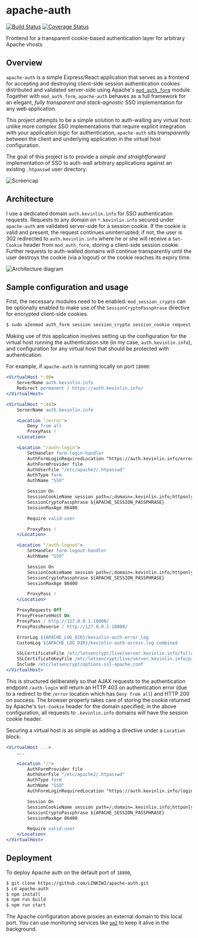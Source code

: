 # apache-auth

[![Build Status](https://travis-ci.org/LINKIWI/apache-auth.svg?branch=master)](https://travis-ci.org/LINKIWI/apache-auth) [![Coverage Status](https://coveralls.io/repos/github/LINKIWI/apache-auth/badge.svg?branch=master)](https://coveralls.io/github/LINKIWI/apache-auth?branch=master)

Frontend for a transparent cookie-based authentication layer for arbitrary Apache vhosts

## Overview

`apache-auth` is a simple Express/React application that serves as a frontend for accepting and destroying client-side session authentication cookies distributed and validated server-side using Apache's [`mod_auth_form`](https://httpd.apache.org/docs/2.4/mod/mod_auth_form.html) module. Together with `mod_auth_form`, `apache-auth` behaves as a full framework for an elegant, *fully transparent and stack-agnostic* SSO implementation for any web application.

This project attempts to be a simple solution to auth-walling any virtual host: unlike more complex SSO implementations that require explicit integration with your application logic for authentication, `apache-auth` sits *transparently* between the client and underlying application in the virtual host configuration.

The goal of this project is to provide a *simple and straightforward* implementation of SSO to auth-wall arbitrary applications against an existing `.htpasswd` user directory.

![Screencap](http://i.imgur.com/AVizIr5.gif)

## Architecture

I use a dedicated domain `auth.kevinlin.info` for SSO authentication requests. Requests to any domain on `*.kevinlin.info` secured under `apache-auth` are validated server-side for a session cookie. If the cookie is valid and present, the request continues uninterrupted; if not, the user is 302 redirected to `auth.kevinlin.info` where he or she will receive a `Set-Cookie` header from `mod_auth_form`, storing a client-side session cookie. Further requests to auth-walled domains will continue transparently until the user destroys the cookie (via a logout) or the cookie reaches its expiry time.

![Architecture diagram](http://i.imgur.com/PUVdcDb.png)

## Sample configuration and usage

First, the necessary modules need to be enabled. `mod_session_crypto` can be optionally enabled to make use of the `SessionCryptoPassphrase` directive for encrypted client-side cookies.

```bash
$ sudo a2enmod auth_form session session_crypto session_cookie request
```

Making use of this application involves setting up the configuration for the virtual host running the authentication site (in my case, `auth.kevinlin.info`), and configuration for any virtual host that should be protected with authentication.

For example, if `apache-auth` is running locally on port `18800`:

```apache
<VirtualHost *:80>
    ServerName auth.kevinlin.info
    Redirect permanent / https://auth.kevinlin.info/
</VirtualHost>

<VirtualHost *:443>
    ServerName auth.kevinlin.info

    <Location "/error">
        Deny from all
        ProxyPass !
    </Location>

    <Location "/auth-login">
        SetHandler form-login-handler
        AuthFormLoginRequiredLocation "https://auth.kevinlin.info/error"
        AuthFormProvider file
        AuthUserFile "/etc/apache2/.htpasswd"
        AuthType form
        AuthName "SSO"

        Session On
        SessionCookieName session path=/;domain=.kevinlin.info;httponly;secure
        SessionCryptoPassphrase ${APACHE_SESSION_PASSPHRASE}
        SessionMaxAge 86400

        Require valid-user

        ProxyPass !
    </Location>

    <Location "/auth-logout">
        SetHandler form-logout-handler
        AuthName "SSO"

        Session On
        SessionCookieName session path=/;domain=.kevinlin.info;httponly;secure
        SessionCryptoPassphrase ${APACHE_SESSION_PASSPHRASE}
        SessionMaxAge 86400

        ProxyPass !
    </Location>

    ProxyRequests Off
    ProxyPreserveHost On
    ProxyPass / http://127.0.0.1:18800/
    ProxyPassReverse / http://127.0.0.1:18800/

    ErrorLog ${APACHE_LOG_DIR}/kevinlin-auth-error.log
    CustomLog ${APACHE_LOG_DIR}/kevinlin-auth-access.log combined

    SSLCertificateFile /etc/letsencrypt/live/server.kevinlin.info/fullchain.pem
    SSLCertificateKeyFile /etc/letsencrypt/live/server.kevinlin.info/privkey.pem
    Include /etc/letsencrypt/options-ssl-apache.conf
</VirtualHost>
```

This is structured deliberately so that AJAX requests to the authentication endpoint `/auth-login` will return an HTTP 403 on authentication error (due to a redirect to the `/error` location which has `Deny from all`) and HTTP 200 on success. The browser properly takes care of storing the cookie returned by Apache's `Set-Cookie` header for the domain specified; in the above configuration, all requests to `.kevinlin.info` domains will have the session cookie header.

Securing a virtual host is as simple as adding a directive under a `Location` block:

```apache
<VirtualHost ...>
	...

	<Location "/">
        AuthFormProvider file
        AuthUserFile "/etc/apache2/.htpasswd"
        AuthType form
        AuthName "SSO"
        AuthFormLoginRequiredLocation "https://auth.kevinlin.info/login?redirect=%{REQUEST_SCHEME}://%{HTTP_HOST}%{REQUEST_URI}"

        Session On
        SessionCookieName session path=/;domain=.kevinlin.info;httponly;secure
        SessionCryptoPassphrase ${APACHE_SESSION_PASSPHRASE}
        SessionMaxAge 86400

        Require valid-user
    </Location>
</VirtualHost>
```

## Deployment

To deploy Apache auth on the default port of `18800`,

```bash
$ git clone https://github.com/LINKIWI/apache-auth.git
$ cd apache-auth
$ npm install
$ npm run build
$ npm run start
```

The Apache configuration above proxies an external domain to this local port. You can use monitoring services like [`pm2`](https://github.com/Unitech/pm2) to keep it alive in the background.

